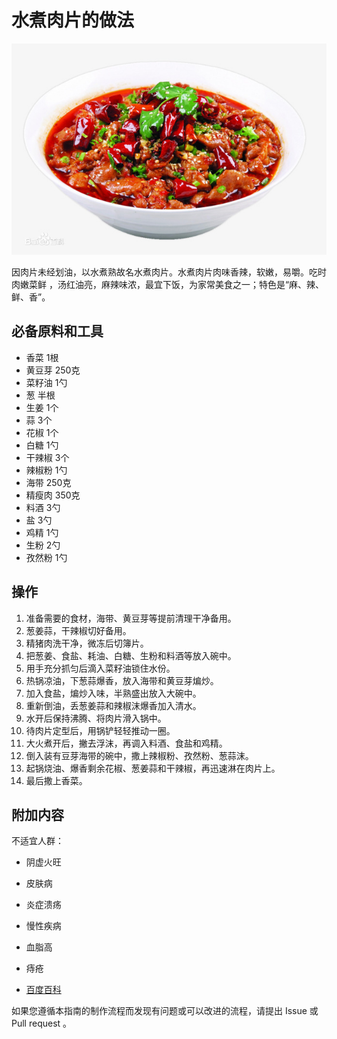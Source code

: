 
# 水煮肉片的做法

![水煮肉片成品](./水煮肉片.jpg)

因肉片未经划油，以水煮熟故名水煮肉片。水煮肉片肉味香辣，软嫩，易嚼。吃时肉嫩菜鲜 ，汤红油亮，麻辣味浓，最宜下饭，为家常美食之一；特色是“麻、辣、鲜、香”。

## 必备原料和工具

- 香菜 1根
- 黄豆芽 250克
- 菜籽油 1勺
- 葱 半根
- 生姜 1个
- 蒜 3个
- 花椒 1个
- 白糖 1勺
- 干辣椒 3个
- 辣椒粉 1勺
- 海带 250克
- 精瘦肉 350克
- 料酒 3勺
- 盐 3勺
- 鸡精 1勺
- 生粉 2勺
- 孜然粉 1勺

## 操作

1. 准备需要的食材，海带、黄豆芽等提前清理干净备用。
2. 葱姜蒜，干辣椒切好备用。
3. 精猪肉洗干净，微冻后切簿片。
4. 把葱姜、食盐、耗油、白糖、生粉和料酒等放入碗中。
5. 用手充分抓匀后滴入菜籽油锁住水份。
6. 热锅凉油，下葱蒜爆香，放入海带和黄豆芽煸炒。
7. 加入食盐，煸炒入味，半熟盛出放入大碗中。
8. 重新倒油，丢葱姜蒜和辣椒沫爆香加入清水。
9. 水开后保持沸腾、将肉片滑入锅中。
10. 待肉片定型后，用锅铲轻轻推动一圈。
11. 大火煮开后，撇去浮沫，再调入料酒、食盐和鸡精。
12. 倒入装有豆芽海带的碗中，撒上辣椒粉、孜然粉、葱蒜沫。
13. 起锅烧油、爆香剩余花椒、葱姜蒜和干辣椒，再迅速淋在肉片上。
14. 最后撒上香菜。

## 附加内容

不适宜人群：
- 阴虚火旺
- 皮肤病
- 炎症溃疡
- 慢性疾病
- 血脂高
- 痔疮


- [百度百科](https://baike.baidu.com/item/%E6%B0%B4%E7%85%AE%E8%82%89%E7%89%87/173346)


如果您遵循本指南的制作流程而发现有问题或可以改进的流程，请提出 Issue 或 Pull request 。
